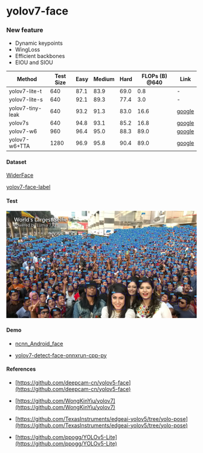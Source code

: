 # yolov7-face

### New feature

* Dynamic keypoints
* WingLoss
* Efficient backbones
* EIOU and SIOU



| Method           |  Test Size | Easy  | Medium | Hard  | FLOPs (B) @640 | Link  |
| -----------------| ---------- | ----- | ------ | ----- | -------------- | ----- |
| yolov7-lite-t    | 640        | 87.1  | 83.9   | 69.0  |  0.8           | -     |
| yolov7-lite-s    | 640        | 92.1  | 89.3   | 77.4  |  3.0           | -     |
| yolov7-tiny-leak | 640        | 93.2  | 91.3   | 83.0  |  16.6          | [google](https://drive.google.com/file/d/1B2F5YuERfMEfJeRXfz5oMxI8wcZLmvFJ/view?usp=sharing) |
| yolov7s          | 640        | 94.8  | 93.1   | 85.2  |  16.8          | [google](https://drive.google.com/file/d/1_ZjnNF_JKHVlq41EgEqMoGE2TtQ3SYmZ/view?usp=sharing) |
| yolov7-w6        | 960        | 96.4  | 95.0   | 88.3  |  89.0          | [google](https://drive.google.com/file/d/1U_kH7Xa_9-2RK2hnyvsyMLKdYB0h4MJS/view?usp=sharing) |
| yolov7-w6+TTA    | 1280       | 96.9  | 95.8   | 90.4  |  89.0          | [google](https://drive.google.com/file/d/1U_kH7Xa_9-2RK2hnyvsyMLKdYB0h4MJS/view?usp=sharing) |



#### Dataset

[WiderFace](http://shuoyang1213.me/WIDERFACE/)

[yolov7-face-label](https://drive.google.com/file/d/1FsZ0ACah386yUufi0E_PVsRW_0VtZ1bd/view?usp=sharing)

#### Test

![](data/images/result.jpg)


#### Demo

* [ncnn_Android_face](https://github.com/FeiGeChuanShu/ncnn_Android_face)

* [yolov7-detect-face-onnxrun-cpp-py](https://github.com/hpc203/yolov7-detect-face-onnxrun-cpp-py)

#### References

* [https://github.com/deepcam-cn/yolov5-face](https://github.com/deepcam-cn/yolov5-face)

* [https://github.com/WongKinYiu/yolov7](https://github.com/WongKinYiu/yolov7)

* [https://github.com/TexasInstruments/edgeai-yolov5/tree/yolo-pose](https://github.com/TexasInstruments/edgeai-yolov5/tree/yolo-pose)

* [https://github.com/ppogg/YOLOv5-Lite](https://github.com/ppogg/YOLOv5-Lite)
